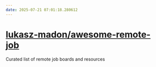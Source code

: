 ```yaml
---
date: 2025-07-21 07:01:18.280612
---
```


# [lukasz-madon/awesome-remote-job](https://github.com/lukasz-madon/awesome-remote-job)

Curated list of remote job boards and resources